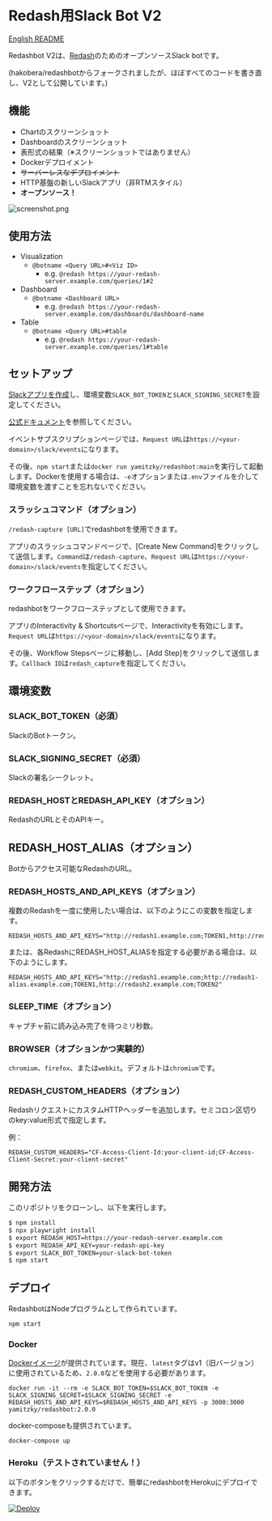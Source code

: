 # Redash用Slack Bot V2

[English README](https://github.com/yamitzky/redashbot/blob/main/README.md)

Redashbot V2は、[Redash](https://redash.io)のためのオープンソースSlack botです。

(hakobera/redashbotからフォークされましたが、ほぼすべてのコードを書き直し、V2として公開しています。)

## 機能

- Chartのスクリーンショット
- Dashboardのスクリーンショット
- 表形式の結果（※スクリーンショットではありません）
- Dockerデプロイメント
- <s>サーバーレスなデプロイメント</s>
- HTTP基盤の新しいSlackアプリ（非RTMスタイル）
- **オープンソース！**

![screenshot.png](./images/screenshot.png)

## 使用方法

- Visualization
  - `@botname <Query URL>#<Viz ID>`
    - e.g. `@redash https://your-redash-server.example.com/queries/1#2`
- Dashboard
  - `@botname <Dashboard URL>`
    - e.g. `@redash https://your-redash-server.example.com/dashboards/dashboard-name`
- Table
  - `@botname <Query URL>#table`
    - e.g. `@redash https://your-redash-server.example.com/queries/1#table`
    

## セットアップ

[Slackアプリを作成](https://api.slack.com/apps/)し、環境変数`SLACK_BOT_TOKEN`と`SLACK_SIGNING_SECRET`を設定してください。

[公式ドキュメント](https://slack.dev/bolt-js/tutorial/getting-started#create-an-app)を参照してください。

イベントサブスクリプションページでは、`Request URL`は`https://<your-domain>/slack/events`になります。

その後、`npm start`または`docker run yamitzky/redashbot:main`を実行して起動します。Dockerを使用する場合は、`-e`オプションまたは`.env`ファイルを介して環境変数を渡すことを忘れないでください。

### スラッシュコマンド（オプション）

`/redash-capture [URL]`でredashbotを使用できます。

アプリのスラッシュコマンドページで、[Create New Command]をクリックして送信します。`Command`は`/redash-capture`、`Request URL`は`https://<your-domain>/slack/events`を指定してください。

### ワークフローステップ（オプション）

redashbotをワークフローステップとして使用できます。

アプリのInteractivity & Shortcutsページで、Interactivityを有効にします。`Request URL`は`https://<your-domain>/slack/events`になります。

その後、Workflow Stepsページに移動し、[Add Step]をクリックして送信します。`Callback ID`は`redash_capture`を指定してください。

## 環境変数

### SLACK_BOT_TOKEN（必須）

SlackのBotトークン。

### SLACK_SIGNING_SECRET（必須）

Slackの署名シークレット。

### REDASH_HOSTとREDASH_API_KEY（オプション）

RedashのURLとそのAPIキー。

## REDASH_HOST_ALIAS（オプション）

Botからアクセス可能なRedashのURL。

### REDASH_HOSTS_AND_API_KEYS（オプション）

複数のRedashを一度に使用したい場合は、以下のようにこの変数を指定します。

```
REDASH_HOSTS_AND_API_KEYS="http://redash1.example.com;TOKEN1,http://redash2.example.com;TOKEN2"
```

または、各RedashにREDASH_HOST_ALIASを指定する必要がある場合は、以下のようにします。

```
REDASH_HOSTS_AND_API_KEYS="http://redash1.example.com;http://redash1-alias.example.com;TOKEN1,http://redash2.example.com;TOKEN2"
```

### SLEEP_TIME（オプション）

キャプチャ前に読み込み完了を待つミリ秒数。

### BROWSER（オプションかつ実験的）

`chromium`、`firefox`、または`webkit`。デフォルトは`chromium`です。

### REDASH_CUSTOM_HEADERS（オプション）

RedashリクエストにカスタムHTTPヘッダーを追加します。セミコロン区切りのkey:value形式で指定します。

例：
```
REDASH_CUSTOM_HEADERS="CF-Access-Client-Id:your-client-id;CF-Access-Client-Secret:your-client-secret"
```

## 開発方法

このリポジトリをクローンし、以下を実行します。

```bash
$ npm install
$ npx playwright install 
$ export REDASH_HOST=https://your-redash-server.example.com
$ export REDASH_API_KEY=your-redash-api-key
$ export SLACK_BOT_TOKEN=your-slack-bot-token
$ npm start
```

## デプロイ

RedashbotはNodeプログラムとして作られています。

```
npm start
```

### Docker

[Dockerイメージ](https://hub.docker.com/r/yamitzky/redashbot)が提供されています。現在、`latest`タグはv1（旧バージョン）に使用されているため、`2.0.0`などを使用する必要があります。

```
docker run -it --rm -e SLACK_BOT_TOKEN=$SLACK_BOT_TOKEN -e SLACK_SIGNING_SECRET=$SLACK_SIGNING_SECRET -e REDASH_HOSTS_AND_API_KEYS=$REDASH_HOSTS_AND_API_KEYS -p 3000:3000 yamitzky/redashbot:2.0.0
```

docker-composeも提供されています。

```
docker-compose up
```

### Heroku（テストされていません！）

以下のボタンをクリックするだけで、簡単にredashbotをHerokuにデプロイできます。

[![Deploy](https://www.herokucdn.com/deploy/button.svg)](https://heroku.com/deploy)
